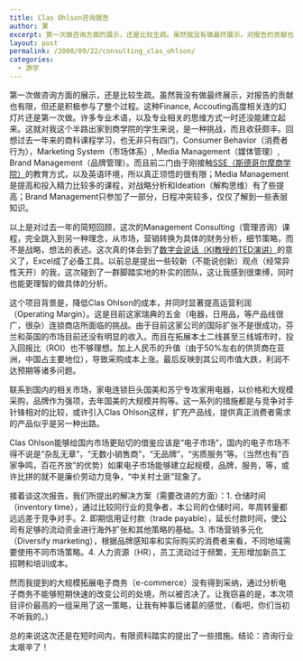 ```yaml
---
title: Clas Ohlson咨询报告
author: 果
excerpt: 第一次做咨询方面的展示，还是比较生疏。虽然我没有做最终展示，对报告的贡献也有限，但还是积极参与了整个...
layout: post
permalink: /2008/09/22/consulting_clas_ohlson/
categories:
  - 游学
---
```

第一次做咨询方面的展示，还是比较生疏。虽然我没有做最终展示，对报告的贡献也有限，但还是积极参与了整个过程。这种Finance, Accouting高度相关连的幻灯片还是第一次做。许多专业术语，以及专业相关的思维方式一时还没能建立起来。这就对我这个半路出家到商学院的学生来说，是一种挑战，而且收获颇丰。回想过去一年来的商科课程学习，也无非只有四门，Consumer Behavior（消费者行为），Marketing System（市场体系）, Media Management（媒体管理）, Brand Management（品牌管理）。而且前二门由于刚接触[SSE（斯德哥尔摩商学院）][1]的教育方式，以及英语环境，所以真正领悟的很有限；Media Management是提高和投入精力比较多的课程，对战略分析和Ideation（解构思维）有了些提高；Brand Management只参加了一部分，日程冲突较多，仅仅了解到一些表层知识。

以上是对过去一年的简短回顾，这次的Management Consulting（管理咨询）课程，完全跳入到另一种理念，从市场，营销转换为具体的财务分析，细节策略，而不是战略，想法的表述。这次真的体会到了[数字会说话（KI教授的TED演讲）][2]的意义了，Excel成了必备工具。以前总是提出一些较新（不能说创新）观点（经常异性天开）的我，这次碰到了一群脚踏实地的朴实的团队，这让我感到很束缚，同时也能更理智的做具体的分析。

这个项目背景是，降低Clas Ohlson的成本，并同时显著提高运营利润（Operating Margin）。这是目前这家瑞典的五金（电器，日用品，等产品线很广，很杂）连锁商店所面临的挑战。由于目前这家公司的国际扩张不是很成功，芬兰和英国的市场目前还没有明显的收入。而且在拓展本土二线甚至三线城市时，投入回报比（ROI）也不够理想。加上人民币的升值（由于50%左右的供货商在亚洲，中国占主要地位），导致采购成本上涨。最后反映到其公司市值大跌，利润不达预期等诸多问题。

联系到国内的相关市场，家电连锁巨头国美和苏宁专攻家用电器，以价格和大规模采购，品牌作为强项，去年国美的大规模并购等。这一系列的措施都是与竞争对手针锋相对的比较，或许引入Clas Ohlson这样，扩充产品线，提供真正消费者需求的产品似乎是另一种出路。

Clas Ohlson能够给国内市场更贴切的借鉴应该是“电子市场”，国内的电子市场不得不说是“杂乱无章”，“无数小销售商”，“无品牌”，“劣质服务”等。（当然也有“百家争鸣，百花齐放”的优势）如果电子市场能够建立起规模，品牌，服务，等，或许比拼的就不是廉价劳动力竞争，“中关村土匪”现象了。

接着谈这次报告，我们所提出的解决方案（需要改进的方面）：1. 仓储时间（inventory time），通过比较同行业的竞争者，本公司的仓储时间，年周转量都远远差于竞争对手。2. 即期信用证付款（trade payable），延长付款时间，使公司有足够的流动资金进行海外扩张和其他策略的基础。3. 市场营销多元化（Diversify marketing），根据品牌感知率和实际购买的消费者来看，不同地域需要使用不同市场策略。4. 人力资源（HR），员工流动过于频繁，无形增加新员工招聘和培训成本。

然而我提到的大规模拓展电子商务（e-commerce）没有得到采纳，通过分析电子商务不能够短期快速的改变公司的处境，所以被否决了。让我窃喜的是，本次项目评价最高的一组采用了这一策略，让我有种事后诸葛的感觉，（看吧，你们当初不听我的。）

总的来说这次还是在短时间内，有限资料踏实的提出了一些措施。结论：咨询行业太艰辛了！

 [1]: http://www.hhs.se "SSE"
 [2]: http://www.ted.com/index.php/talks/hans_rosling_reveals_new_insights_on_poverty.html "Hans Rosling"